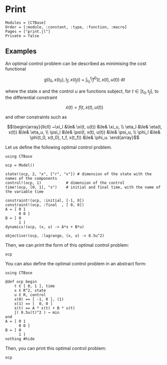 # Print

```@autodocs
Modules = [CTBase]
Order = [:module, :constant, :type, :function, :macro]
Pages = ["print.jl"]
Private = false
```

## Examples

An optimal control problem can be described as minimising the cost functional

```math
g(t_0, x(t_0), t_f, x(t_f)) + \int_{t_0}^{t_f} f^{0}(t, x(t), u(t))~\mathrm{d}t
```

where the state $x$ and the control $u$ are functions subject, for $t \in [t_0, t_f]$,
to the differential constraint

```math
   \dot{x}(t) = f(t, x(t), u(t))
```

and other constraints such as

```math
\begin{array}{llcll}
~\xi_l  &\le& \xi(t, u(t))        &\le& \xi_u, \\
\eta_l &\le& \eta(t, x(t))       &\le& \eta_u, \\
\psi_l &\le& \psi(t, x(t), u(t)) &\le& \psi_u, \\
\phi_l &\le& \phi(t_0, x(t_0), t_f, x(t_f)) &\le& \phi_u.
\end{array}
```

Let us define the following optimal control problem.

```@example main
using CTBase

ocp = Model()

state!(ocp, 2, "x", ["r", "v"]) # dimension of the state with the names of the components
control!(ocp, 1)           # dimension of the control
time!(ocp, [0, 1], "s")    # initial and final time, with the name of the variable time

constraint!(ocp, :initial, [-1, 0])
constraint!(ocp, :final  , [ 0, 0])
A = [ 0 1
      0 0 ]
B = [ 0
      1 ]
dynamics!(ocp, (x, u) -> A*x + B*u)

objective!(ocp, :lagrange, (x, u) -> 0.5u^2)
```

Then, we can print the form of this optimal control problem:

```@example main
ocp
```

You can also define the optimal control problem in an abstract form:

```@example main2
using CTBase

@def ocp begin
    t ∈ [ 0, 1 ], time
    x ∈ R^2, state
    u ∈ R, control
    x(0) == [ -1, 0 ], (1)
    x(1) == [  0, 0 ]
    ẋ(t) == A * x(t) + B * u(t)
    ∫( 0.5u(t)^2 ) → min
end
A = [ 0 1
      0 0 ]
B = [ 0
      1 ]
nothing #hide
```

Then, you can print this optimal control problem:

```@example main2
ocp
```
